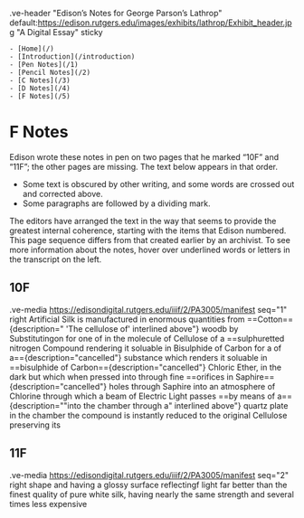 .ve-header "Edison’s Notes for George Parson’s Lathrop" default:https://edison.rutgers.edu/images/exhibits/lathrop/Exhibit_header.jpg "A Digital Essay" sticky

    - [Home](/)
    - [Introduction](/introduction)
    - [Pen Notes](/1)
    - [Pencil Notes](/2)
    - [C Notes](/3)
    - [D Notes](/4)
    - [F Notes](/5)
    
# F Notes

Edison wrote these notes in pen on two pages that he marked “10F” and “11F”; the other pages are missing. The text below appears in that order. 
- Some text is obscured by other writing, and some words are crossed out and corrected above. 
- Some paragraphs are followed by a dividing mark.

 The editors have arranged the text in the way that seems to provide the greatest internal coherence, starting with the items that Edison numbered. This page sequence differs from that created earlier by an archivist. To see more information about the notes, hover over underlined words or letters in the transcript on the left.

## 10F
.ve-media https://edisondigital.rutgers.edu/iiif/2/PA3005/manifest seq="1" right 
Artificial Silk is manufactured in enormous quantities from ==Cotton=={description=" 'The cellulose of' interlined above"} woodb by Substitutingon for one of in the molecule of Cellulose of a ==sulphuretted nitrogen Compound rendering it soluable in Bisulphide of Carbon for a of a=={description="cancelled"} substance which renders it soluable in ==bisulphide of Carbon=={description="cancelled"} Chloric Ether, in the dark but which when pressed into through fine ==orifices in Saphire=={description="cancelled"} holes through Saphire into an atmosphere of Chlorine through which a beam of Electric Light passes ==by means of a=={description=""into the chamber through a" interlined above"} quartz plate in the chamber the compound is instantly reduced to the original Cellulose preserving its 

## 11F
.ve-media https://edisondigital.rutgers.edu/iiif/2/PA3005/manifest seq="2" right 
shape and having a glossy surface reflectingf light far better than the finest quality of pure white silk, having nearly the same strength and several times less expensive

